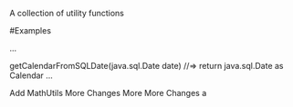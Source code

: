 A collection of utility functions

#Examples

...

getCalendarFromSQLDate(java.sql.Date date)
//=> return java.sql.Date as Calendar
...

Add MathUtils
More Changes
More More Changes
a